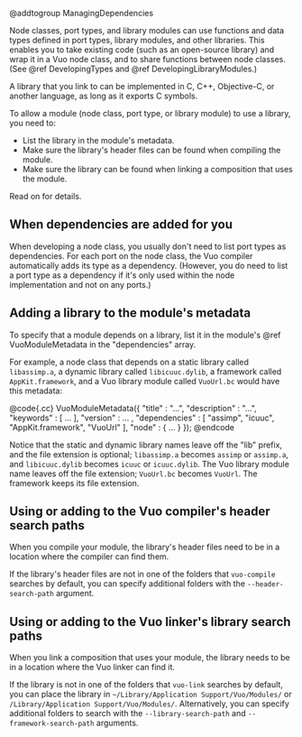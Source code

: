 @addtogroup ManagingDependencies

Node classes, port types, and library modules can use functions and data types defined in port types, library modules, and other libraries. This enables you to take existing code (such as an open-source library) and wrap it in a Vuo node class, and to share functions between node classes. (See @ref DevelopingTypes and @ref DevelopingLibraryModules.)

A library that you link to can be implemented in C, C++, Objective-C, or another language, as long as it exports C symbols. 

To allow a module (node class, port type, or library module) to use a library, you need to: 

   - List the library in the module's metadata. 
   - Make sure the library's header files can be found when compiling the module. 
   - Make sure the library can be found when linking a composition that uses the module. 

Read on for details. 


## When dependencies are added for you

When developing a node class, you usually don't need to list port types as dependencies. For each port on the node class, the Vuo compiler automatically adds its type as a dependency. (However, you do need to list a port type as a dependency if it's only used within the node implementation and not on any ports.)


## Adding a library to the module's metadata

To specify that a module depends on a library, list it in the module's @ref VuoModuleMetadata in the "dependencies" array. 

For example, a node class that depends on a static library called `libassimp.a`, a dynamic library called `libicuuc.dylib`, a framework called `AppKit.framework`, and a Vuo library module called `VuoUrl.bc` would have this metadata: 

@code{.cc}
VuoModuleMetadata({
					 "title" : "...",
					 "description" : "...",
					 "keywords" : [ ... ],
					 "version" : ... ,
					 "dependencies" : [ "assimp", "icuuc", "AppKit.framework", "VuoUrl" ],
					 "node" : { ... }
				 });
@endcode

Notice that the static and dynamic library names leave off the "lib" prefix, and the file extension is optional; `libassimp.a` becomes `assimp` or `assimp.a`, and `libicuuc.dylib` becomes `icuuc` or `icuuc.dylib`. The Vuo library module name leaves off the file extension; `VuoUrl.bc` becomes `VuoUrl`. The framework keeps its file extension.



## Using or adding to the Vuo compiler's header search paths

When you compile your module, the library's header files need to be in a location where the compiler can find them. 

If the library's header files are not in one of the folders that `vuo-compile` searches by default, you can specify additional folders with the `--header-search-path` argument. 



## Using or adding to the Vuo linker's library search paths

When you link a composition that uses your module, the library needs to be in a location where the Vuo linker can find it. 

If the library is not in one of the folders that `vuo-link` searches by default, you can place the library in `~/Library/Application Support/Vuo/Modules/` or `/Library/Application Support/Vuo/Modules/`. Alternatively, you can specify additional folders to search with the `--library-search-path` and `--framework-search-path` arguments. 
